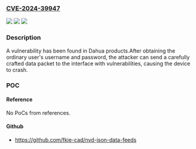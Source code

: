 ### [CVE-2024-39947](https://cve.mitre.org/cgi-bin/cvename.cgi?name=CVE-2024-39947)
![](https://img.shields.io/static/v1?label=Product&message=NVR4XXX&color=blue)
![](https://img.shields.io/static/v1?label=Version&message=%3D%20NVR4XXX%20Versions%20which%20Build%20time%20before%202023%2F12%2F13%20&color=brighgreen)
![](https://img.shields.io/static/v1?label=Vulnerability&message=n%2Fa&color=brighgreen)

### Description

A vulnerability has been found in Dahua products.After obtaining the ordinary user's username and password, the attacker can send a carefully crafted data packet to the interface with vulnerabilities, causing the device to crash.

### POC

#### Reference
No PoCs from references.

#### Github
- https://github.com/fkie-cad/nvd-json-data-feeds

